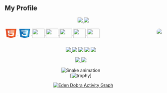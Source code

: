 ## My Profile  
<div align="center" style="display: inline_block">
  <a href="https://github.com/edendobra">
  <img height="155em" src="https://github-readme-stats.vercel.app/api?username=alpetgexh&show_icons=true&theme=github_dark&include_all_commits=true&count_private=true"/>
  <img height="155em" src="https://github-readme-stats.vercel.app/api/top-langs/?username=alpetgexh&layout=compact&langs_count=7&theme=github_dark"/>
</div>
<div style="display: inline_block"><br>
  <img align="center"  height="30" width="40" src="https://raw.githubusercontent.com/devicons/devicon/master/icons/html5/html5-original.svg">
  <img align="center"  height="30" width="40" src="https://raw.githubusercontent.com/devicons/devicon/master/icons/css3/css3-original.svg">
  <img align="center"  height="30" width="40" src="https://cdn.jsdelivr.net/gh/devicons/devicon/icons/javascript/javascript-original.svg">
  <img align="center"  height="30" width="40" src="https://cdn.jsdelivr.net/gh/devicons/devicon/icons/php/php-original.svg">
  <img align="center"  height="30" width="40" src="https://cdn.jsdelivr.net/gh/devicons/devicon/icons/laravel/laravel-plain-wordmark.svg">
  <img align="center"  height="30" width="40" src="https://cdn.jsdelivr.net/gh/devicons/devicon/icons/mysql/mysql-original-wordmark.svg">
  <img align="center"  height="30" width="40" src="https://cdn.jsdelivr.net/gh/devicons/devicon/icons/java/java-original.svg">

  
  <img align="right"  height="150" style="border-radius:70px;" src="https://avatars.githubusercontent.com/u/78793968?s=400&u=516c5ce9baa4598a9bfa7de93d806db1eadd6ad1&v=4">
</div>
  
  ##
  
<div align="center"> 
   <a href = "https://drive.google.com/file/d/11nllas0hLBCThB4t5ZzMekV1NWnd9G9c/view?usp=sharing"> <img target="_blank" src="https://img.shields.io/badge/CV-Open%20CV-grey?style=for-the-badge" >
  <a href="https://www.instagram.com/edendobra_/" target="_blank"><img src="https://img.shields.io/badge/-Instagram-%23E4405F?style=for-the-badge&logo=instagram&logoColor=white" target="_blank"></a>
 <a href="https://discordapp.com/users/844978201393627156" target="_blank"><img src="https://img.shields.io/badge/Discord-7289DA?style=for-the-badge&logo=discord&logoColor=white" target="_blank"></a> 
  <a href = "mailto:edendobra031@gmail.com"><img src="https://img.shields.io/badge/Gmail-D14836?style=for-the-badge&logo=gmail&logoColor=white" target="_blank"></a>
  <a href = "https://github.com/edendobra"> <img target="_blank" src="https://img.shields.io/badge/GitHub-100000?style=for-the-badge&logo=github&logoColor=white" >

    
    
   <a href = "#"> <img src="https://img.shields.io/badge/linkedin-0e76a8?style=for-the-badge&logo=linkedin&logoColor=white" >
 <img src="https://img.shields.io/github/followers/edendobra.svg?style=social&label=Follow&maxAge=2592000" ></a>
  
   ![Snake animation](https://github.com/edendobra/edendobra-master/blob/main/snake.svg) <br>
   [![trophy](https://github-profile-trophy.vercel.app/?username=edendobra&theme=nord)]
  <br />
  
<a href="https://github.com/edendobra/"><img alt="Eden Dobra Activity Graph" src="https://activity-graph.herokuapp.com/graph?username=edendobra&bg_color=0D1117&color=5BCDEC&line=5BCDEC&point=FFFFFF&hide_border=true" /></a> <br/> <a href="https://github.com/edendobra/"><img alt="" src="https://komarev.com/ghpvc/?username=edendobra" /></a>
  
</div>
  
 
